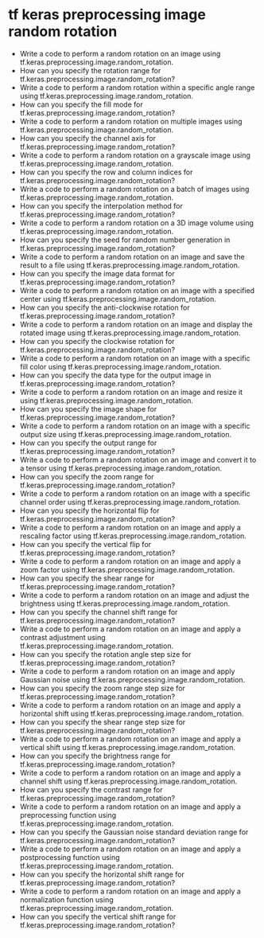 # tf keras preprocessing image random rotation

- Write a code to perform a random rotation on an image using tf.keras.preprocessing.image.random_rotation.
- How can you specify the rotation range for tf.keras.preprocessing.image.random_rotation?
- Write a code to perform a random rotation within a specific angle range using tf.keras.preprocessing.image.random_rotation.
- How can you specify the fill mode for tf.keras.preprocessing.image.random_rotation?
- Write a code to perform a random rotation on multiple images using tf.keras.preprocessing.image.random_rotation.
- How can you specify the channel axis for tf.keras.preprocessing.image.random_rotation?
- Write a code to perform a random rotation on a grayscale image using tf.keras.preprocessing.image.random_rotation.
- How can you specify the row and column indices for tf.keras.preprocessing.image.random_rotation?
- Write a code to perform a random rotation on a batch of images using tf.keras.preprocessing.image.random_rotation.
- How can you specify the interpolation method for tf.keras.preprocessing.image.random_rotation?
- Write a code to perform a random rotation on a 3D image volume using tf.keras.preprocessing.image.random_rotation.
- How can you specify the seed for random number generation in tf.keras.preprocessing.image.random_rotation?
- Write a code to perform a random rotation on an image and save the result to a file using tf.keras.preprocessing.image.random_rotation.
- How can you specify the image data format for tf.keras.preprocessing.image.random_rotation?
- Write a code to perform a random rotation on an image with a specified center using tf.keras.preprocessing.image.random_rotation.
- How can you specify the anti-clockwise rotation for tf.keras.preprocessing.image.random_rotation?
- Write a code to perform a random rotation on an image and display the rotated image using tf.keras.preprocessing.image.random_rotation.
- How can you specify the clockwise rotation for tf.keras.preprocessing.image.random_rotation?
- Write a code to perform a random rotation on an image with a specific fill color using tf.keras.preprocessing.image.random_rotation.
- How can you specify the data type for the output image in tf.keras.preprocessing.image.random_rotation?
- Write a code to perform a random rotation on an image and resize it using tf.keras.preprocessing.image.random_rotation.
- How can you specify the image shape for tf.keras.preprocessing.image.random_rotation?
- Write a code to perform a random rotation on an image with a specific output size using tf.keras.preprocessing.image.random_rotation.
- How can you specify the output range for tf.keras.preprocessing.image.random_rotation?
- Write a code to perform a random rotation on an image and convert it to a tensor using tf.keras.preprocessing.image.random_rotation.
- How can you specify the zoom range for tf.keras.preprocessing.image.random_rotation?
- Write a code to perform a random rotation on an image with a specific channel order using tf.keras.preprocessing.image.random_rotation.
- How can you specify the horizontal flip for tf.keras.preprocessing.image.random_rotation?
- Write a code to perform a random rotation on an image and apply a rescaling factor using tf.keras.preprocessing.image.random_rotation.
- How can you specify the vertical flip for tf.keras.preprocessing.image.random_rotation?
- Write a code to perform a random rotation on an image and apply a zoom factor using tf.keras.preprocessing.image.random_rotation.
- How can you specify the shear range for tf.keras.preprocessing.image.random_rotation?
- Write a code to perform a random rotation on an image and adjust the brightness using tf.keras.preprocessing.image.random_rotation.
- How can you specify the channel shift range for tf.keras.preprocessing.image.random_rotation?
- Write a code to perform a random rotation on an image and apply a contrast adjustment using tf.keras.preprocessing.image.random_rotation.
- How can you specify the rotation angle step size for tf.keras.preprocessing.image.random_rotation?
- Write a code to perform a random rotation on an image and apply Gaussian noise using tf.keras.preprocessing.image.random_rotation.
- How can you specify the zoom range step size for tf.keras.preprocessing.image.random_rotation?
- Write a code to perform a random rotation on an image and apply a horizontal shift using tf.keras.preprocessing.image.random_rotation.
- How can you specify the shear range step size for tf.keras.preprocessing.image.random_rotation?
- Write a code to perform a random rotation on an image and apply a vertical shift using tf.keras.preprocessing.image.random_rotation.
- How can you specify the brightness range for tf.keras.preprocessing.image.random_rotation?
- Write a code to perform a random rotation on an image and apply a channel shift using tf.keras.preprocessing.image.random_rotation.
- How can you specify the contrast range for tf.keras.preprocessing.image.random_rotation?
- Write a code to perform a random rotation on an image and apply a preprocessing function using tf.keras.preprocessing.image.random_rotation.
- How can you specify the Gaussian noise standard deviation range for tf.keras.preprocessing.image.random_rotation?
- Write a code to perform a random rotation on an image and apply a postprocessing function using tf.keras.preprocessing.image.random_rotation.
- How can you specify the horizontal shift range for tf.keras.preprocessing.image.random_rotation?
- Write a code to perform a random rotation on an image and apply a normalization function using tf.keras.preprocessing.image.random_rotation.
- How can you specify the vertical shift range for tf.keras.preprocessing.image.random_rotation?